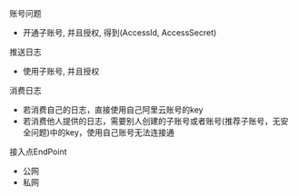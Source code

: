 账号问题
- 开通子账号, 并且授权, 得到(AccessId, AccessSecret)

推送日志
- 使用子账号, 并且授权

消费日志
- 若消费自己的日志，直接使用自己阿里云账号的key
- 若消费他人提供的日志，需要别人创建的子账号或者账号(推荐子账号，无安全问题)中的key，使用自己账号无法连接通

接入点EndPoint
- 公网
- 私网